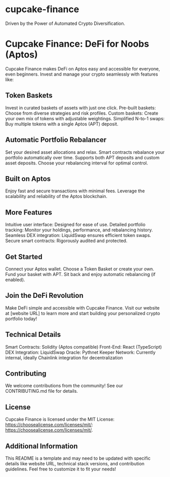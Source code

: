 # cupcake-finance

Driven by the Power of Automated Crypto Diversification.

# Cupcake Finance: DeFi for Noobs (Aptos)

Cupcake Finance makes DeFi on Aptos easy and accessible for everyone, even beginners. Invest and manage your crypto seamlessly with features like:

## Token Baskets

Invest in curated baskets of assets with just one click.
Pre-built baskets: Choose from diverse strategies and risk profiles.
Custom baskets: Create your own mix of tokens with adjustable weightings.
Simplified N-to-1 swaps: Buy multiple tokens with a single Aptos (APT) deposit.

## Automatic Portfolio Rebalancer

Set your desired asset allocations and relax.
Smart contracts rebalance your portfolio automatically over time.
Supports both APT deposits and custom asset deposits.
Choose your rebalancing interval for optimal control.

## Built on Aptos

Enjoy fast and secure transactions with minimal fees.
Leverage the scalability and reliability of the Aptos blockchain.

## More Features

Intuitive user interface: Designed for ease of use.
Detailed portfolio tracking: Monitor your holdings, performance, and rebalancing history.
Seamless DEX integration: LiquidSwap ensures efficient token swaps.
Secure smart contracts: Rigorously audited and protected.

## Get Started

Connect your Aptos wallet.
Choose a Token Basket or create your own.
Fund your basket with APT.
Sit back and enjoy automatic rebalancing (if enabled).

## Join the DeFi Revolution

Make DeFi simple and accessible with Cupcake Finance. Visit our website at [website URL] to learn more and start building your personalized crypto portfolio today!

## Technical Details

Smart Contracts: Solidity (Aptos compatible)
Front-End: React (TypeScript)
DEX Integration: LiquidSwap
Oracle: Pythnet
Keeper Network: Currently internal, ideally Chainlink integration for decentralization

## Contributing

We welcome contributions from the community! See our CONTRIBUTING.md file for details.

## License

Cupcake Finance is licensed under the MIT License: https://choosealicense.com/licenses/mit/: https://choosealicense.com/licenses/mit/.

## Additional Information

This README is a template and may need to be updated with specific details like website URL, technical stack versions, and contribution guidelines. Feel free to customize it to fit your needs!
